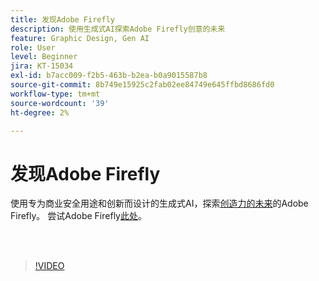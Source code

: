 ```yaml
---
title: 发现Adobe Firefly
description: 使用生成式AI探索Adobe Firefly创意的未来
feature: Graphic Design, Gen AI
role: User
level: Beginner
jira: KT-15034
exl-id: b7acc009-f2b5-463b-b2ea-b0a9015587b8
source-git-commit: 8b749e15925c2fab02ee84749e645ffbd8686fd0
workflow-type: tm+mt
source-wordcount: '39'
ht-degree: 2%

---
```


# 发现Adobe Firefly

使用专为商业安全用途和创新而设计的生成式AI，探索[创造力的未来](https://www.adobe.com/products/firefly/discover/how-ai-changes-creative-work.html)的Adobe Firefly。 尝试Adobe Firefly[此处](https://firefly.adobe.com/)。

<br> 

>[!VIDEO](https://video.tv.adobe.com/v/3436991?quality=12&learn=on&hidetitle=true&captions=chi_hans)
